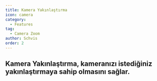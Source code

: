```yaml
---
title: Kamera Yakınlaştırma
icon: camera
category:
  - Features
tag:
  - Camera Zoom
author: Schvis
order: 2
---
```


## Kamera Yakınlaştırma, kameranızı istediğiniz yakınlaştırmaya sahip olmasını sağlar.
